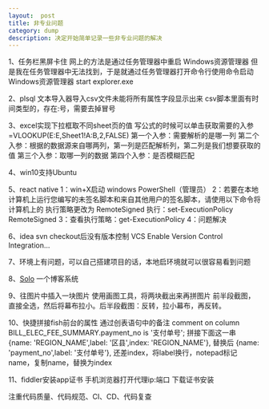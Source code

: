 ```yaml
---
layout:  post
title: 非专业问题
category: dump
description: 决定开始简单记录一些非专业问题的解决
---
```



1、任务栏黑屏卡住
网上的方法是通过任务管理器中重启 Windows资源管理器
但是我在任务管理器中无法找到，于是就通过任务管理器打开命令行使用命令启动Windows资源管理器 start explorer.exe

2、plsql 文本导入器导入csv文件未能将所有属性字段显示出来
csv脚本里面有时间类型的，存在:号，需要去掉冒号


3、excel实现下拉框取不同sheet页的值
写公式的时候可以单击获取需要的入参
=VLOOKUP(E:E,Sheet1!A:B,2,FALSE)
第一个入参：需要解析的是哪一列
第二个入参：根据的数据源来自哪两列，第一列是匹配解析列，第二列是我们想要获取的值
第三个入参：取哪一列的数据
第四个入参：是否模糊匹配


4、win10支持Ubuntu


5、react native
1：win+X启动 windows PowerShell（管理员）
2：若要在本地计算机上运行您编写的未签名脚本和来自其他用户的签名脚本，请使用以下命令将计算机上的 执行策略更改为 RemoteSigned
执行：set-ExecutionPolicy RemoteSigned
3：查看执行策略：get-ExecutionPolicy
4：问题解决


6、idea svn checkout后没有版本控制
VCS Enable Version Control Integration...


7、环境上有问题，可以自己搭建项目的话，本地启环境就可以很容易看到问题


8、[Solo](https://solo.b3log.org/) 一个博客系统


9、往图片中插入一块图片
使用画图工具，将两块截出来再拼图片
前半段截图，直接全选，然后将幕布拉小。后半段截图：反转，拉小幕布，再反转。


10、快捷拼接fish前台的属性
通过创表语句中的备注
comment on column BILL_ELEC_FEE_SUMMARY.payment_no
  is '支付单号';
拼接下面这一串
{name: 'REGION_NAME',label: '区县',index: 'REGION_NAME'},
替换后
{name: 'payment_no',label: '支付单号'},
还差index，将label换行，notepad标记name，复制name，替换为index


11、fiddler安装app证书
手机浏览器打开代理ip:端口
下载证书安装





注重代码质量、代码规范、CI、CD、代码复查



